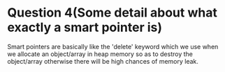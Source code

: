 # Question 4(Some detail about what exactly a smart pointer is)
Smart pointers are basically like the 'delete' keyword which we use when we allocate an object/array in heap memory 
so as to destroy the object/array otherwise there will be high chances of memory leak.
